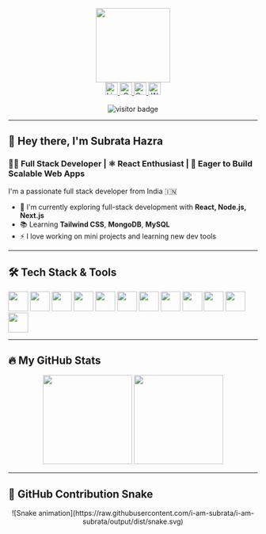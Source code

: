 <div align="center">
  <img height="150" src="https://media.giphy.com/media/M9gbBd9nbDrOTu1Mqx/giphy.gif" />
</div>

<div align="center">
  <a href="https://www.linkedin.com/in/subrata-hazra-653732296/" target="_blank">
    <img src="https://img.shields.io/static/v1?message=LinkedIn&logo=linkedin&label=&color=0077B5&logoColor=white&labelColor=&style=for-the-badge" height="25" alt="LinkedIn" />
  </a>
  <a href="mailto:subrata9202hazra@gmail.com" target="_blank">
    <img src="https://img.shields.io/static/v1?message=Gmail&logo=gmail&label=&color=D14836&logoColor=white&labelColor=&style=for-the-badge" height="25" alt="Gmail" />
  </a>
  <a href="mailto:subrata9202hazra@outlook.com" target="_blank">
    <img src="https://img.shields.io/static/v1?message=Outlook&logo=microsoft-outlook&label=&color=0078D4&logoColor=white&labelColor=&style=for-the-badge" height="25" alt="Outlook" />
  </a>
  <a href="https://wa.me/919635792267" target="_blank">
    <img src="https://img.shields.io/static/v1?message=Whatsapp&logo=whatsapp&label=&color=25D366&logoColor=white&labelColor=&style=for-the-badge" height="25" alt="WhatsApp" />
  </a>
</div>

<br />

<div align="center">
  <img src="https://visitor-badge.laobi.icu/badge?page_id=i-am-subrata.i-am-subrata" alt="visitor badge" />
</div>

---

## 👋 Hey there, I'm Subrata Hazra

### 👨‍💻 Full Stack Developer | ⚛️ React Enthusiast | 🚀 Eager to Build Scalable Web Apps

I'm a passionate full stack developer from India 🇮🇳

- 🔭 I'm currently exploring full-stack development with **React, Node.js, Next.js**
- 📚 Learning **Tailwind CSS**, **MongoDB**, **MySQL**
- ⚡ I love working on mini projects and learning new dev tools

---

## 🛠 Tech Stack & Tools

<div align="left">
  <img src="https://skillicons.dev/icons?i=c" height="40" />
  <img src="https://skillicons.dev/icons?i=py" height="40" />
  <img src="https://skillicons.dev/icons?i=js" height="40" />
  <img src="https://skillicons.dev/icons?i=html" height="40" />
  <img src="https://skillicons.dev/icons?i=css" height="40" />
  <img src="https://skillicons.dev/icons?i=bootstrap" height="40" />
  <img src="https://skillicons.dev/icons?i=react" height="40" />
  <img src="https://skillicons.dev/icons?i=nextjs" height="40" />
  <img src="https://skillicons.dev/icons?i=nodejs" height="40" />
  <img src="https://skillicons.dev/icons?i=express" height="40" />
  <img src="https://skillicons.dev/icons?i=mysql" height="40" />
  <img src="https://skillicons.dev/icons?i=mongodb" height="40" />
</div>

---

## 🔥 My GitHub Stats

<div align="center">
  <img src="https://github-readme-stats.vercel.app/api?username=i-am-subrata&show_icons=true&theme=dark&hide_border=true" height="180" />
  <img src="https://streak-stats.demolab.com?user=i-am-subrata&theme=dark&hide_border=true&border_radius=5" height="180" />
</div>

---

## 🐍 GitHub Contribution Snake

<div align="center">
![Snake animation](https://raw.githubusercontent.com/i-am-subrata/i-am-subrata/output/dist/snake.svg)

</div>
